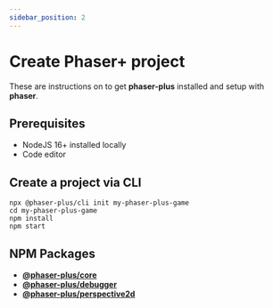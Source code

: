 ```yaml
---
sidebar_position: 2
---
```


# Create Phaser+ project

These are instructions on to get **phaser-plus** installed and setup with **phaser**.

## Prerequisites
- NodeJS 16+ installed locally
- Code editor

## Create a project via CLI
```
npx @phaser-plus/cli init my-phaser-plus-game
cd my-phaser-plus-game
npm install
npm start
```

## NPM Packages
 - [**@phaser-plus/core**](https://www.npmjs.com/package/@phaser-plus/core)
 - [**@phaser-plus/debugger**](https://www.npmjs.com/package/@phaser-plus/debugger)
 - [**@phaser-plus/perspective2d**](https://www.npmjs.com/package/@phaser-plus/perspective2d)
